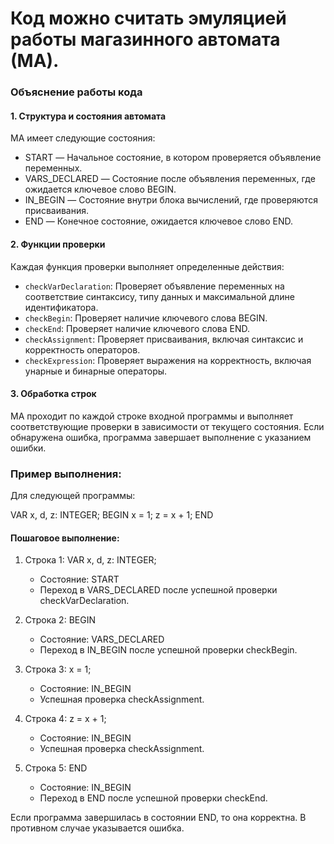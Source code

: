 # Код можно считать эмуляцией работы магазинного автомата (МА).

### Объяснение работы кода

#### 1. Структура и состояния автомата

МА имеет следующие состояния:
- START — Начальное состояние, в котором проверяется объявление переменных.
- VARS_DECLARED — Состояние после объявления переменных, где ожидается ключевое слово BEGIN.
- IN_BEGIN — Состояние внутри блока вычислений, где проверяются присваивания.
- END — Конечное состояние, ожидается ключевое слово END.

#### 2. Функции проверки

Каждая функция проверки выполняет определенные действия:

- `checkVarDeclaration`: Проверяет объявление переменных на соответствие синтаксису, типу данных и максимальной длине идентификатора.
- `checkBegin`: Проверяет наличие ключевого слова BEGIN.
- `checkEnd`: Проверяет наличие ключевого слова END.
- `checkAssignment`: Проверяет присваивания, включая синтаксис и корректность операторов.
- `checkExpression`: Проверяет выражения на корректность, включая унарные и бинарные операторы.

#### 3. Обработка строк

МА проходит по каждой строке входной программы и выполняет соответствующие проверки в зависимости от текущего состояния. Если обнаружена ошибка, программа завершает выполнение с указанием ошибки.

### Пример выполнения:

Для следующей программы:

VAR x, d, z: INTEGER;
BEGIN
x = 1;
z = x + 1;
END

#### Пошаговое выполнение:

1. Строка 1: VAR x, d, z: INTEGER;
   - Состояние: START
   - Переход в VARS_DECLARED после успешной проверки checkVarDeclaration.

2. Строка 2: BEGIN
   - Состояние: VARS_DECLARED
   - Переход в IN_BEGIN после успешной проверки checkBegin.

3. Строка 3: x = 1;
   - Состояние: IN_BEGIN
   - Успешная проверка checkAssignment.

4. Строка 4: z = x + 1;
   - Состояние: IN_BEGIN
   - Успешная проверка checkAssignment.

5. Строка 5: END
   - Состояние: IN_BEGIN
   - Переход в END после успешной проверки checkEnd.

Если программа завершилась в состоянии END, то она корректна. В противном случае указывается ошибка.
